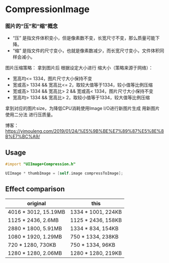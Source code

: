 # CompressionImage

### 图片的“压”和“缩”概念

- “压” 是指文件体积变小，但是像素数不变，长宽尺寸不变，那么质量可能下降。
- “缩” 是指文件的尺寸变小，也就是像素数减少，而长宽尺寸变小，文件体积同样会减小。

图片压缩策略：
拿到图片后 根据设定大小进行 缩大小（策略来源于网络）：

- 宽高均<= 1334，图片尺寸大小保持不变
- 宽或高> 1334 && 宽高比<= 2，取较大值等于1334，较小值等比例压缩
- 宽或高> 1334 && 宽高比> 2 && 宽或高< 1334，图片尺寸大小保持不变
- 宽高均> 1334 && 宽高比> 2，取较小值等于1334，较大值等比例压缩

拿到对应的图片size，为降低CPU消耗使用Image I/O进行新图片生成
用新图片 使用二分法 进行压质量。

博客：https://yimouleng.com/2019/01/24/%E5%9B%BE%E7%89%87%E5%8E%8B%E7%BC%A9/


## Usage
```objective-c
#import "UIImage+Compression.h"
```
```objective-c
UIImage * thumbImage = [self.image compressToImage];
```



## Effect comparison
| original | this |
| -------- | ---- |
| 4016 * 3012,  15.19MB  | 1334 * 1001, 224KB |
| 1125 * 2436,  2.6MB  | 1125 * 2436, 158KB |
| 2880 * 1800,  5.91MB  | 1334 * 834, 154KB |
| 1080 * 1920,  1.29MB  | 750 * 1334, 238KB |
| 720 * 1280,  730KB  | 750 * 1334, 96KB |
| 1280 * 1280,  2.06MB  | 1280 * 1280, 219KB |
